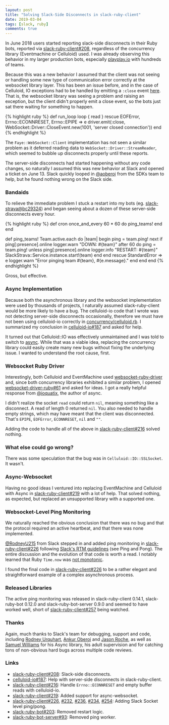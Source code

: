 ```yaml
---
layout: post
title: "Solving Slack-Side Disconnects in slack-ruby-client"
date: 2019-03-04
tags: [slack, ruby]
comments: true
---
```

In June 2018 users started reporting slack-side disconnects in their Ruby bots, reported via [slack-ruby-client#208](https://github.com/slack-ruby/slack-ruby-client/issues/208), regardless of the concurrency library (Eventmachine or Celluloid) used. I was already observing this behavior in my larger production bots, especially [playplay.io](https://www.playplay.io) with hundreds of teams.

Because this was a new behavior I assumed that the client was not seeing or handling some new type of communication error correctly at the websocket library layer. This has been an issue before, and in the case of Celluloid, IO exceptions had to be handled by emitting a `:close` event [here](https://github.com/slack-ruby/slack-ruby-client/blob/master/lib/slack/real_time/concurrency/celluloid.rb#L39). That is, the websocket library was seeing a problem and raising an exception, but the client didn't properly emit a close event, so the bots just sat there waiting for something to happen.

{% highlight ruby %}
def run_loop
  loop { read }
rescue EOFError, Errno::ECONNRESET, Errno::EPIPE => e
  driver.emit(:close, WebSocket::Driver::CloseEvent.new(1001, 'server closed connection'))
end
{% endhighlight %}

The `Faye::WebSocket::Client` implementation has not seen a similar problem as it deferred reading data to `WebSocket::Driver::StreamReader`, which seemed to bubble up disconnects properly until these reports.

The server-side disconnects had started happening without any code changes, so naturally I assumed this was new behavior at Slack and opened a ticket on June 13. Slack quickly looped in [@aoberoi](https://github.com/aoberoi) from the SDKs team to help, but he found nothing wrong on the Slack side.

### Bandaids

To relieve the immediate problem I stuck a restart into my bots (eg. [slack-strava@bc29324](https://github.com/dblock/slack-strava/commit/bc293248bae678dd9299b1d2888443adedae4da8)) and began seeing about a dozen of these server-side disconnects every hour.

{% highlight ruby %}
def cron
  once_and_every 60 * 60 do
    ping_teams!
  end
end

def ping_teams!
  Team.active.each do |team|
    begin
      ping = team.ping!
      next if ping[:presence].online
      logger.warn "DOWN: #{team}"
      after 60 do
        ping = team.ping!
        unless ping[:presence].online
          logger.info "RESTART: #{team}"
          SlackStrava::Service.instance.start!(team)
        end
      end
    rescue StandardError => e
      logger.warn "Error pinging team #{team}, #{e.message}."
    end
  end
end
{% endhighlight %}

Gross, but effective.

### Async Implementation

Because both the asynchronous library and the websocket implementation were used by thousands of projects, I naturally assumed slack-ruby-client would be more likely to have a bug. The celluloid-io code that I wrote was not detecting server-side disconnects occasionally, therefore we must have not been using celluloid-io correctly in [concurrency/celluloid.rb](https://github.com/slack-ruby/slack-ruby-client/blob/master/lib/slack/real_time/concurrency/celluloid.rb#L31). I summarized my conclusion in [celluloid-io#187](https://github.com/celluloid/celluloid-io/issues/187) and asked for help.

It turned out that Celluloid::IO was effectively unmaintained and I was told to switch to [async](https://github.com/socketry/async). While that was a viable idea, replacing the concurrency library could easily create many new bugs without fixing the underlying issue. I wanted to understand the root cause, first.

### Websocket Ruby Driver

Interestingly, both Celluloid and EventMachine used [websocket-ruby-driver](https://github.com/faye/websocket-driver-ruby) and, since both concurrency libraries exhibited a similar problem, I opened [websocket-driver-ruby#61](https://github.com/faye/websocket-driver-ruby/issues/61) and asked for ideas. I got a really helpful response from [@ioquatix](https://github.com/ioquatix), the author of async.

I didn't realize the socket `read` could return `nil`, meaning something like a disconnect. A read of length 0 returned `nil`. You also needed to handle empty strings, which may have meant that the client was disconnected. That's `EPIPE`, `EOFError`, `ECONNRESET`, `nil` and `""`.

Adding the code to handle all of the above in [slack-ruby-client#216](https://github.com/slack-ruby/slack-ruby-client/pull/216) solved nothing.

### What else could go wrong?

There was some speculation that the bug was in `Celluloid::IO::SSLSocket`. It wasn't.

### Async-Websocket

Having no good ideas I ventured into replacing EventMachine and Celluloid with Async in [slack-ruby-client#219](https://github.com/slack-ruby/slack-ruby-client/pull/219) with a lot of help. That solved nothing, as expected, but replaced an unsupported library with a supported one.

### Websocket-Level Ping Monitoring

We naturally reached the obvious conclusion that there was no bug and that the protocol required an active heartbeat, and that there was none implemented.

[@RodneyU215](https://github.com/RodneyU215) from Slack stepped in and added ping monitoring in [slack-ruby-client#226](https://github.com/slack-ruby/slack-ruby-client/pull/226) following [Slack's RTM guidelines](https://api.slack.com/rtm) (see Ping and Pong). The entire discussion and the evolution of that code is worth a read. I notably learned that Ruby `Time.now` was [not monotonic](https://blog.dnsimple.com/2018/03/elapsed-time-with-ruby-the-right-way/).

I found the final code in [slack-ruby-client#226](https://github.com/slack-ruby/slack-ruby-client/pull/226) to be a rather elegant and straightforward example of a complex asynchronous process.

### Released Libraries

The active ping monitoring was released in slack-ruby-client 0.14.1, slack-ruby-bot 0.12.0 and slack-ruby-bot-server 0.9.0 and seemed to have worked well, short of [slack-ruby-client#257](https://github.com/slack-ruby/slack-ruby-client/issues/257) being watched.

### Thanks

Again, much thanks to Slack's team for debugging, support and code, including [Rodney Urquhart](https://github.com/RodneyU215), [Ankur Oberoi](https://github.com/aoberoi) and [Jason Roche](https://github.com/roach), as well as [Samuel Williams](https://github.com/ioquatix) for his Async library, his adult supervision and for catching tons of non-obvious hard bugs across multiple code reviews.

### Links

* [slack-ruby-client#208](https://github.com/slack-ruby/slack-ruby-client/issues/208): Slack-side disconnects.
* [celluloid-io#187](https://github.com/celluloid/celluloid-io/issues/187): Help with server-side disconnects in slack-ruby-client.
* [slack-ruby-client#216](https://github.com/slack-ruby/slack-ruby-client/pull/216): Handle `Errno::ECONNRESET` and empty buffer reads with celluloid-io.
* [slack-ruby-client#219](https://github.com/slack-ruby/slack-ruby-client/pull/219): Added support for async-websocket.
* [slack-ruby-client#226](https://github.com/slack-ruby/slack-ruby-client/pull/226), [#232](https://github.com/slack-ruby/slack-ruby-client/pull/232), [#236](https://github.com/slack-ruby/slack-ruby-client/pull/236), [#234](https://github.com/slack-ruby/slack-ruby-client/pull/234), [#254](https://github.com/slack-ruby/slack-ruby-client/issues/254): Adding Slack Socket level ping/pong.
* [slack-ruby-bot#203](https://github.com/slack-ruby/slack-ruby-bot/pull/203): Removed restart logic.
* [slack-ruby-bot-server#93](https://github.com/slack-ruby/slack-ruby-bot-server/pull/93): Removed ping worker.
